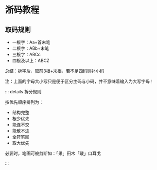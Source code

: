# 淅码教程
## 取码规则
- 一根字：Aa+首末笔  
- 二根字：ABb+末笔
- 三根字：ABCc  
- 四根及以上：ABCZ  

总结：拆字后，取前3根+末根，若不足四码则补小码  

注：上面的字母大小写只是便于区分主码与小码，并不意味着输入为大写字母！


::: details 拆分规则

按优先顺序排列为：
- 结构完整
- 根少优先
- 能连不交
- 能散不连
- 全符笔顺
- 取大优先

必要时，笔画可被剪断如：「果」田木「戢」口耳戈  

:::

